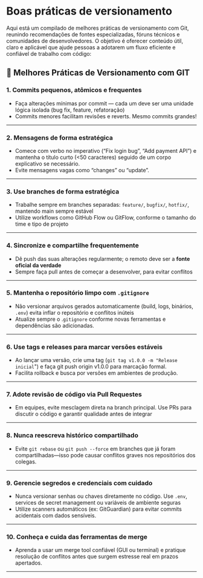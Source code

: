 # Boas práticas de versionamento
Aqui está um compilado de melhores práticas de versionamento com Git, reunindo recomendações de fontes especializadas, fóruns técnicos e comunidades de desenvolvedores. O objetivo é oferecer conteúdo útil, claro e aplicável que ajude pessoas a adotarem um fluxo eficiente e confiável de trabalho com código:
## 🧠 Melhores Práticas de Versionamento com GIT
### 1. Commits pequenos, atômicos e frequentes
- Faça alterações mínimas por commit — cada um deve ser uma unidade lógica isolada (bug fix, feature, refatoração)
- Commits menores facilitam revisões e reverts. Mesmo commits grandes!
---
### 2. Mensagens de forma estratégica
- Comece com verbo no imperativo (“Fix login bug”, “Add payment API”) e mantenha o título curto (<50 caracteres) seguido de um corpo explicativo se necessário.
- Evite mensagens vagas como “changes” ou “update”.
---
### 3. Use branches de forma estratégica
- Trabalhe sempre em branches separadas: `feature/`, `bugfix/`, `hotfix/`, mantendo main sempre estável 
- Utilize workflows como GitHub Flow ou GitFlow, conforme o tamanho do time e tipo de projeto 
---
### 4. Sincronize e compartilhe frequentemente
- Dê push das suas alterações regularmente; o remoto deve ser a **fonte oficial da verdade** 
- Sempre faça pull antes de começar a desenvolver, para evitar conflitos 
---
### 5. Mantenha o repositório limpo com `.gitignore`
- Não versionar arquivos gerados automaticamente (build, logs, binários, `.env`) evita inflar o repositório e conflitos inúteis
- Atualize sempre o .`gitignore` conforme novas ferramentas e dependências são adicionadas.
---
### 6. Use tags e releases para marcar versões estáveis
- Ao lançar uma versão, crie uma tag (`git tag v1.0.0 -m "Release inicial`") e faça git push origin v1.0.0 para marcação formal.
- Facilita rollback e busca por versões em ambientes de produção.
---
### 7. Adote revisão de código via Pull Requestes
- Em equipes, evite mesclagem direta na branch principal. Use PRs para discutir o código e garantir qualidade antes de integrar
---
### 8. Nunca reescreva histórico compartilhado
- Evite `git rebase` ou `git push --force` em branches que já foram compartilhadas—isso pode causar conflitos graves nos repositórios dos colegas.
---
### 9. Gerencie segredos e credenciais com cuidado
- Nunca versionar senhas ou chaves diretamente no código. Use `.env`, services de secret management ou variáveis de ambiente seguras
- Utilize scanners automáticos (ex: GitGuardian) para evitar commits acidentais com dados sensíveis.
---
### 10. Conheça e cuida das ferramentas de merge
- Aprenda a usar um merge tool confiável (GUI ou terminal) e pratique resolução de conflitos antes que surgem estresse real em prazos apertados.
---